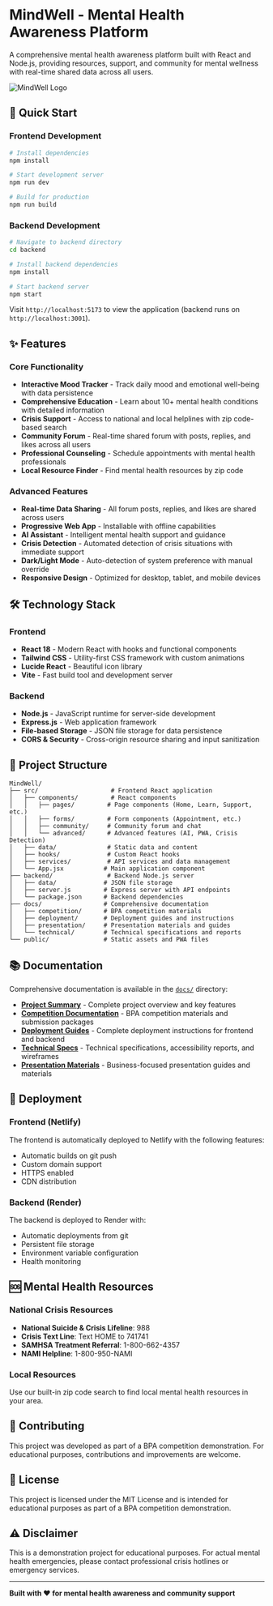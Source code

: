 # MindWell - Mental Health Awareness Platform

A comprehensive mental health awareness platform built with React and Node.js, providing resources, support, and community for mental wellness with real-time shared data across all users.

![MindWell Logo](https://via.placeholder.com/400x200/10B981/FFFFFF?text=MindWell)

## 🚀 Quick Start

### Frontend Development
```bash
# Install dependencies
npm install

# Start development server
npm run dev

# Build for production
npm run build
```

### Backend Development
```bash
# Navigate to backend directory
cd backend

# Install backend dependencies
npm install

# Start backend server
npm start
```

Visit `http://localhost:5173` to view the application (backend runs on `http://localhost:3001`).

## ✨ Features

### Core Functionality
- **Interactive Mood Tracker** - Track daily mood and emotional well-being with data persistence
- **Comprehensive Education** - Learn about 10+ mental health conditions with detailed information
- **Crisis Support** - Access to national and local helplines with zip code-based search
- **Community Forum** - Real-time shared forum with posts, replies, and likes across all users
- **Professional Counseling** - Schedule appointments with mental health professionals
- **Local Resource Finder** - Find mental health resources by zip code

### Advanced Features
- **Real-time Data Sharing** - All forum posts, replies, and likes are shared across users
- **Progressive Web App** - Installable with offline capabilities
- **AI Assistant** - Intelligent mental health support and guidance
- **Crisis Detection** - Automated detection of crisis situations with immediate support
- **Dark/Light Mode** - Auto-detection of system preference with manual override
- **Responsive Design** - Optimized for desktop, tablet, and mobile devices

## 🛠️ Technology Stack

### Frontend
- **React 18** - Modern React with hooks and functional components
- **Tailwind CSS** - Utility-first CSS framework with custom animations
- **Lucide React** - Beautiful icon library
- **Vite** - Fast build tool and development server

### Backend
- **Node.js** - JavaScript runtime for server-side development
- **Express.js** - Web application framework
- **File-based Storage** - JSON file storage for data persistence
- **CORS & Security** - Cross-origin resource sharing and input sanitization

## 📁 Project Structure

```
MindWell/
├── src/                    # Frontend React application
│   ├── components/         # React components
│   │   ├── pages/         # Page components (Home, Learn, Support, etc.)
│   │   ├── forms/         # Form components (Appointment, etc.)
│   │   ├── community/     # Community forum and chat
│   │   └── advanced/      # Advanced features (AI, PWA, Crisis Detection)
│   ├── data/              # Static data and content
│   ├── hooks/             # Custom React hooks
│   ├── services/          # API services and data management
│   └── App.jsx           # Main application component
├── backend/               # Backend Node.js server
│   ├── data/             # JSON file storage
│   ├── server.js         # Express server with API endpoints
│   └── package.json      # Backend dependencies
├── docs/                 # Comprehensive documentation
│   ├── competition/      # BPA competition materials
│   ├── deployment/       # Deployment guides and instructions
│   ├── presentation/     # Presentation materials and guides
│   └── technical/        # Technical specifications and reports
└── public/               # Static assets and PWA files
```

## 📚 Documentation

Comprehensive documentation is available in the [`docs/`](./docs/) directory:

- **[Project Summary](./docs/PROJECT_SUMMARY.md)** - Complete project overview and key features
- **[Competition Documentation](./docs/competition/)** - BPA competition materials and submission packages
- **[Deployment Guides](./docs/deployment/)** - Complete deployment instructions for frontend and backend
- **[Technical Specs](./docs/technical/)** - Technical specifications, accessibility reports, and wireframes
- **[Presentation Materials](./docs/presentation/)** - Business-focused presentation guides and materials

## 🚀 Deployment

### Frontend (Netlify)
The frontend is automatically deployed to Netlify with the following features:
- Automatic builds on git push
- Custom domain support
- HTTPS enabled
- CDN distribution

### Backend (Render)
The backend is deployed to Render with:
- Automatic deployments from git
- Persistent file storage
- Environment variable configuration
- Health monitoring

## 🆘 Mental Health Resources

### National Crisis Resources
- **National Suicide & Crisis Lifeline**: 988
- **Crisis Text Line**: Text HOME to 741741
- **SAMHSA Treatment Referral**: 1-800-662-4357
- **NAMI Helpline**: 1-800-950-NAMI

### Local Resources
Use our built-in zip code search to find local mental health resources in your area.

## 🤝 Contributing

This project was developed as part of a BPA competition demonstration. For educational purposes, contributions and improvements are welcome.

## 📄 License

This project is licensed under the MIT License and is intended for educational purposes as part of a BPA competition demonstration.

## ⚠️ Disclaimer

This is a demonstration project for educational purposes. For actual mental health emergencies, please contact professional crisis hotlines or emergency services.

---

**Built with ❤️ for mental health awareness and community support**